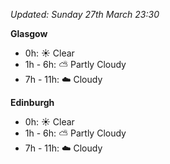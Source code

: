 *Updated: Sunday 27th March 23:30*

**Glasgow**

* 0h: :sunny: Clear
* 1h - 6h: :partly_sunny: Partly Cloudy
* 7h - 11h: :cloud: Cloudy

**Edinburgh**

* 0h: :sunny: Clear
* 1h - 6h: :partly_sunny: Partly Cloudy
* 7h - 11h: :cloud: Cloudy
